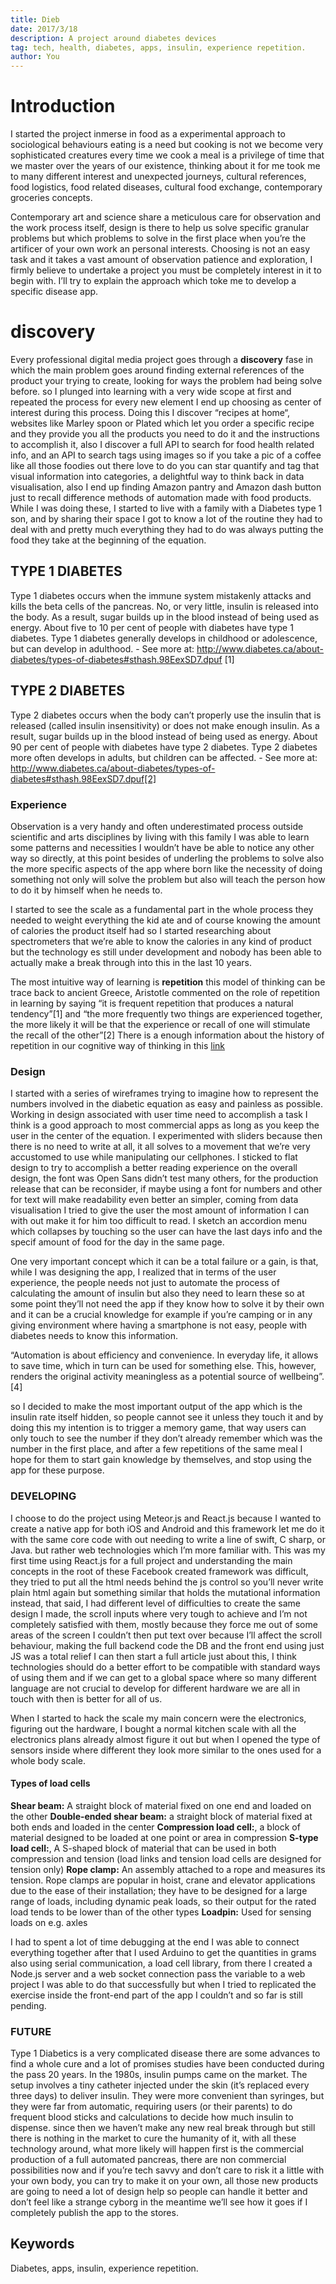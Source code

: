 ```yaml
---
title: Dieb
date: 2017/3/18
description: A project around diabetes devices
tag: tech, health, diabetes, apps, insulin, experience repetition.
author: You
---
```


# Introduction

I started the project inmerse in food as a experimental approach to sociological behaviours eating is a need but cooking is not we become very sophisticated creatures every time we cook a meal is a privilege of time that we master over the years of our existence, thinking about it for me took me to many different interest and unexpected journeys, cultural references, food logistics, food related diseases, cultural food exchange, contemporary groceries concepts.

Contemporary art and science share a meticulous care for observation and the work process itself, design is there to help us solve specific granular problems but which problems to solve in the first place when you’re the artificer of your own work an personal interests. Choosing is not an easy task and it takes a vast amount of observation patience and exploration, I firmly believe to undertake a project you must be completely interest in it to begin with. I’ll try to explain the approach which toke me to develop a specific disease app. 

# discovery

Every professional digital media project goes through a **discovery** fase in which the main problem goes around finding external references of the product your trying to create, looking for ways the problem had being solve before. 
so I plunged into learning with a very wide scope at first and repeated the process for every new element I end up choosing as center of interest during this process. Doing this I discover “recipes at home“, websites like Marley spoon or Plated which let you order a specific recipe and they provide you all the products you need to do it and the instructions to accomplish it, also I discover a full API to search for food health related info, and an API to search tags using images so if you take a pic of a coffee like all those foodies out there love to do you can star quantify and tag that visual information into categories, a delightful way to think back in data visualisation, also I end up finding Amazon pantry and Amazon dash button just to recall difference methods of automation made with food products. While I was doing these, I started to live with a family with a Diabetes type 1 son, and by sharing their space I got to know a lot of the routine they had to deal with and pretty much everything they had to do was always putting the food they take at the beginning of the equation.

## TYPE 1 DIABETES

Type 1 diabetes occurs when the immune system mistakenly attacks and kills the beta cells of the pancreas. No, or very little, insulin is released into the body. As a result, sugar builds up in the blood instead of being used as energy. About five to 10 per cent of people with diabetes have type 1 diabetes. Type 1 diabetes generally develops in childhood or adolescence, but can develop in adulthood. - See more at: http://www.diabetes.ca/about-diabetes/types-of-diabetes#sthash.98EexSD7.dpuf [1]

## TYPE 2 DIABETES

Type 2 diabetes occurs when the body can’t properly use the insulin that is released (called insulin insensitivity) or does not make enough insulin. As a result, sugar builds up in the blood instead of being used as energy. About 90 per cent of people with diabetes have type 2 diabetes. Type 2 diabetes more often develops in adults, but children can be affected. - See more at: http://www.diabetes.ca/about-diabetes/types-of-diabetes#sthash.98EexSD7.dpuf[2]

### Experience
Observation is a very handy and often underestimated process outside scientific and arts disciplines by living with this family I was able to learn some patterns and necessities I wouldn’t have be able to notice any other way so directly, at this point besides of underling the problems to solve also the more specific aspects of the app where born like the necessity of doing something not only will solve the problem but also will teach the person how to do it by himself when he needs to.

I started to see the scale as a fundamental part in the whole process they needed to weight everything the kid ate and of course knowing the amount of calories the product itself had so I started researching about spectrometers that we’re able to know the calories in any kind of product but the technology es still under development and nobody has been able to actually make a break through into this in the last 10 years. 

The most intuitive way of learning is **repetition** this model of thinking can be trace back to ancient Greece, Aristotle commented on the role of repetition in learning by saying “it is frequent repetition that produces a natural tendency”[1] and “the more frequently two things are experienced together, the more likely it will be that the experience or recall of one will stimulate the recall of the other”[2]
There is a enough information about the history of repetition in our cognitive way of thinking in this [link](https://principlesoflearning.wordpress.com/dissertation/chapter-4-results/themes-identified/repetition/)

### Design
I started with a series of wireframes trying to imagine how to represent the numbers involved in the diabetic equation as easy and painless as possible. Working in design associated with user time need to accomplish a task I think is a good approach to most commercial apps as long as you keep the user in the center of the equation. I experimented with sliders because then there is no need to write at all, it all solves to a movement that we’re very accustomed to use while manipulating our cellphones. I sticked to flat design to try to accomplish a better reading experience on the overall design, the font was Open Sans didn’t test many others, for the production release that can be reconsider, if maybe using a font for numbers and other for text will make readability even better an simpler, coming from data visualisation I tried to give the user the most amount of information I can with out make it for him too difficult to read. I sketch an accordion menu which collapses by touching so the user  can have the last days info and the specif amount of food for the day in the same page.

One very important concept which it can be a total failure or a gain, is that, while I was designing the app, I realized that in terms of the user experience, the people needs not just to automate the process of calculating the amount of insulin but also they need to learn these so at some point they’ll not need the app if they know how to solve it by their own and it can be a crucial knowledge for example if you’re camping or in any giving environment where having a smartphone is not easy, people with diabetes needs to know this information.

“Automation  is  about  efficiency  and  convenience.  In everyday life, it allows to  save  time,  which in turn  can  be used for something else. This, however, renders the original activity meaningless as a potential source of wellbeing”.[4]

so I decided to make the most important output of the app which is the insulin rate itself hidden, so people cannot see it unless they touch it and by doing this my intention is to trigger a memory game, that way users can only touch to see the number if they don’t already remember which was the number in the first place, and after a few repetitions of the same meal I hope for them to start gain knowledge by themselves, and stop using the app for these purpose.

### DEVELOPING
I choose to do the project using Meteor.js and React.js because I wanted to create a native app for both iOS and Android and this framework let me do it with the same core code with out needing to write a line of swift, C sharp, or Java. but rather web technologies which I’m more familiar with. This was my first time using React.js for a full project and understanding the main concepts in the root of these Facebook created framework was difficult, they tried to put all the html needs behind the js control so you’ll never write plain html again but something similar that holds the mutational information instead, that said, I had different level of difficulties to create the same design I made, the scroll inputs where very tough to achieve and I’m not completely satisfied with them, mostly because they force me out of some areas of the screen I couldn’t then put text over because I’ll affect the scroll behaviour, making the full backend code the DB and the front end  using just JS was a total relief I can then start a full article just about this, I think technologies should do a better effort to be compatible with standard ways of using them and if we can get to a global space where so many different language are not crucial to develop for different hardware we are all in touch with then is better for all of us.

When I started to hack the scale my main concern were the electronics, figuring out the hardware, I bought a normal kitchen scale with all the electronics plans already almost figure it out but when I opened the type of sensors inside where different they look more similar to the ones used for a whole body scale.

#### Types of load cells
**Shear beam:** A straight block of material fixed on one end and loaded on the other
**Double-ended shear beam:** a straight block of material fixed at both ends and loaded in the center
**Compression load cell:**, a block of material designed to be loaded at one point or area in compression
**S-type load cell:**, A S-shaped block of material that can be used in both compression and tension (load links and tension load cells are designed for tension only)
**Rope clamp:** An assembly attached to a rope and measures its tension. Rope clamps are popular in hoist, crane and elevator applications due to the ease of their installation; they have to be designed for a large range of loads, including dynamic peak loads, so their output for the rated load tends to be lower than of the other types
**Loadpin:** Used for sensing loads on e.g. axles

I had to spent a lot of time debugging at the end I was able to connect everything together after that I used Arduino to get the quantities in grams also using serial communication, a load cell library, from there I created a Node.js server and a web socket connection pass the variable to a web project I was able to do that successfully but when I tried to replicated the exercise inside the front-end part of the app I couldn’t and so far is still pending. 

### FUTURE
Type 1 Diabetics is a very complicated disease there are some advances to find a whole cure and a lot of promises studies have been conducted during the pass 20 years. In the 1980s, insulin pumps came on the market. The setup involves a tiny catheter injected under the skin (it’s replaced every three days) to deliver insulin. They were more convenient than syringes, but they were far from automatic, requiring users (or their parents) to do frequent blood sticks and calculations to decide how much insulin to dispense. since then we haven’t make any new real break through  but still there is nothing in the market to cure the humanity of it, with all these technology around, what more likely will happen first is the commercial production of a full automated pancreas, there are non commercial possibilities now and if you’re tech savvy and don’t care to risk it a little with your own body, you can try to make it on your own, all those new products are going to need a lot of design help so people can handle it better and don’t feel like a strange cyborg in the meantime we’ll see how it goes if I completely publish the app to the stores. 

## Keywords
Diabetes, apps, insulin, experience repetition.
